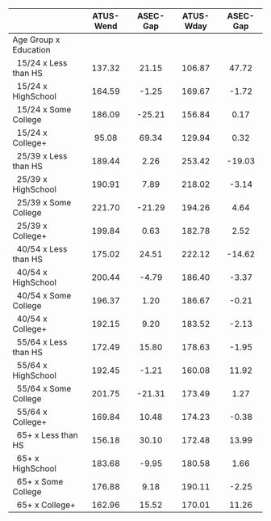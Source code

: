
|                      |    ATUS-Wend |     ASEC-Gap |    ATUS-Wday |     ASEC-Gap |
| -------------------- | :----------: | :----------: | :----------: | :----------: |
| Age Group x Education |              |              |              |              |
| &nbsp;&nbsp;15/24 x Less than HS |       137.32 |        21.15 |       106.87 |        47.72 |
| &nbsp;&nbsp;15/24 x HighSchool |       164.59 |        -1.25 |       169.67 |        -1.72 |
| &nbsp;&nbsp;15/24 x Some College |       186.09 |       -25.21 |       156.84 |         0.17 |
| &nbsp;&nbsp;15/24 x College+ |        95.08 |        69.34 |       129.94 |         0.32 |
| &nbsp;&nbsp;25/39 x Less than HS |       189.44 |         2.26 |       253.42 |       -19.03 |
| &nbsp;&nbsp;25/39 x HighSchool |       190.91 |         7.89 |       218.02 |        -3.14 |
| &nbsp;&nbsp;25/39 x Some College |       221.70 |       -21.29 |       194.26 |         4.64 |
| &nbsp;&nbsp;25/39 x College+ |       199.84 |         0.63 |       182.78 |         2.52 |
| &nbsp;&nbsp;40/54 x Less than HS |       175.02 |        24.51 |       222.12 |       -14.62 |
| &nbsp;&nbsp;40/54 x HighSchool |       200.44 |        -4.79 |       186.40 |        -3.37 |
| &nbsp;&nbsp;40/54 x Some College |       196.37 |         1.20 |       186.67 |        -0.21 |
| &nbsp;&nbsp;40/54 x College+ |       192.15 |         9.20 |       183.52 |        -2.13 |
| &nbsp;&nbsp;55/64 x Less than HS |       172.49 |        15.80 |       178.63 |        -1.95 |
| &nbsp;&nbsp;55/64 x HighSchool |       192.45 |        -1.21 |       160.08 |        11.92 |
| &nbsp;&nbsp;55/64 x Some College |       201.75 |       -21.31 |       173.49 |         1.27 |
| &nbsp;&nbsp;55/64 x College+ |       169.84 |        10.48 |       174.23 |        -0.38 |
| &nbsp;&nbsp;65+ x Less than HS |       156.18 |        30.10 |       172.48 |        13.99 |
| &nbsp;&nbsp;65+ x HighSchool |       183.68 |        -9.95 |       180.58 |         1.66 |
| &nbsp;&nbsp;65+ x Some College |       176.88 |         9.18 |       190.11 |        -2.25 |
| &nbsp;&nbsp;65+ x College+ |       162.96 |        15.52 |       170.01 |        11.26 |

